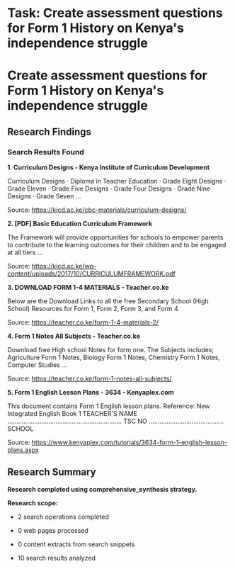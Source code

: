# Task: Create assessment questions for Form 1 History on Kenya's independence struggle

# Create assessment questions for Form 1 History on Kenya's independence struggle

## Research Findings

### Search Results Found

**1. Curriculum Designs - Kenya Institute of Curriculum Development**

Curriculum Designs · Diploma in Teacher Education · Grade Eight Designs · Grade Eleven · Grade Five Designs · Grade Four Designs · Grade Nine Designs · Grade Seven ...

Source: https://kicd.ac.ke/cbc-materials/curriculum-designs/



**2. [PDF] Basic Education Curriculum Framework**

The Framework will provide opportunities for schools to empower parents to contribute to the learning outcomes for their children and to be engaged at all tiers ...

Source: https://kicd.ac.ke/wp-content/uploads/2017/10/CURRICULUMFRAMEWORK.pdf



**3. DOWNLOAD FORM 1-4 MATERIALS - Teacher.co.ke**

Below are the Download Links to all the free Secondary School (High School) Resources for Form 1, Form 2, Form 3, and Form 4.

Source: https://teacher.co.ke/form-1-4-materials-2/



**4. Form 1 Notes All Subjects - Teacher.co.ke**

Download free High school Notes for form one. The Subjects includes; Agriculture Form 1 Notes, Biology Form 1 Notes, Chemistry Form 1 Notes, Computer Studies ...

Source: https://teacher.co.ke/form-1-notes-all-subjects/



**5. Form 1 English Lesson Plans - 3634 - Kenyaplex.com**

This document contains Form 1 English lesson plans. Reference: New Integrated English Book 1 TEACHER'S NAME ................................................................ TSC NO .......................................... SCHOOL

Source: https://www.kenyaplex.com/tutorials/3634-form-1-english-lesson-plans.aspx



## Research Summary

**Research completed using comprehensive_synthesis strategy.**


**Research scope:**

- 2 search operations completed

- 0 web pages processed

- 0 content extracts from search snippets

- 10 search results analyzed
